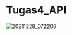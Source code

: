 # Tugas4_API

![20211228_072206](https://user-images.githubusercontent.com/95856293/147513202-01fd8685-7fdf-47d8-9b78-d2b014b3b5f1.gif)
